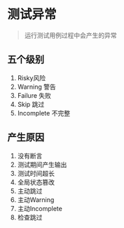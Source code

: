 # 测试异常

> 运行测试用例过程中会产生的异常


## 五个级别

1. Risky风险
2. Warning 警告
3. Failure 失败
4. Skip 跳过
5. Incomplete 不完整


## 产生原因

1. 没有断言
2. 测试期间产生输出
3. 测试时间超长
4. 全局状态篡改
5. 主动跳过
6. 主动Warning
7. 主动Incomplete
8. 检查跳过